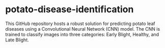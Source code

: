 # potato-disease-identification
This GitHub repository hosts a robust solution for predicting potato leaf diseases using a Convolutional Neural Network (CNN) model. The CNN is trained to classify images into three categories: Early Blight, Healthy, and Late Blight. 
